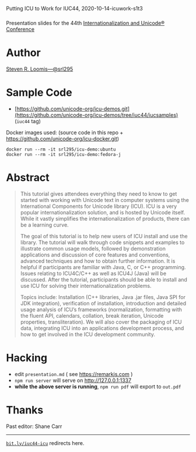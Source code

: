 Putting ICU to Work for IUC44, 2020-10-14-icuwork-s1t3
###

Presentation slides for the 44th [Internationalization and Unicode® Conference](https://www.unicodeconference.org/)

Author
===

[Steven R. Loomis—@srl295](https://github.com/srl295)

Sample Code
===

- [https://github.com/unicode-org/icu-demos.git](https://github.com/unicode-org/icu-demos/tree/iuc44/iucsamples) (`iuc44` tag)

Docker images used: (source code in this repo + <https://github.com/unicode-org/icu-docker.git>)
```shell
docker run --rm -it srl295/icu-demo:ubuntu
docker run --rm -it srl295/icu-demo:fedora-j
```

Abstract
===

>This tutorial gives attendees everything they need to know to get started with working with Unicode text in computer systems using the International Components for Unicode library (ICU). ICU is a very popular internationalization solution, and is hosted by Unicode itself. While it vastly simplifies the internationalization of products, there can be a learning curve.
>
>The goal of this tutorial is to help new users of ICU install and use the library. The tutorial will walk through code snippets and examples to illustrate common usage models, followed by demonstration applications and discussion of core features and conventions, advanced techniques and how to obtain further information. It is helpful if participants are familiar with Java, C, or C++ programming. Issues relating to ICU4C/C++ as well as ICU4J (Java) will be discussed. After the tutorial, participants should be able to install and use ICU for solving their internationalization problems.
>
>Topics include: Installation (C++ libraries, Java .jar files, Java SPI for JDK integration), verification of installation, introduction and detailed usage analysis of ICU’s frameworks (normalization, formatting with the fluent API, calendars, collation, break iteration, Unicode properties, transliteration). We will also cover the packaging of ICU data, integrating ICU into an applications development process, and how to get involved in the ICU development community.


Hacking
===

- edit `presentation.md` ( see https://remarkjs.com )
- `npm run server`  will serve on http://127.0.0.1:1337
- **while the above server is running**, `npm run pdf` will export to `out.pdf`

Thanks
===
Past editor: Shane Carr

-----
[`bit.ly/iuc44-icu`](http://bit.ly/iuc44-icu) redirects here.
